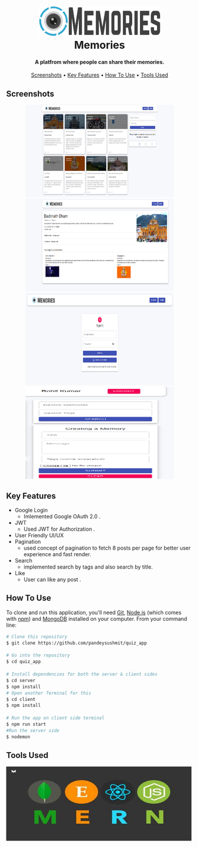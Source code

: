 
<h1 align="center">
  <br>
  <a href=""><img src="https://raw.githubusercontent.com/Rohit3501/Memories/main/MemoriesScr/memories-Logo.png" alt="memories" height="80" width="80" ><img src="https://raw.githubusercontent.com/Rohit3501/Memories/main/MemoriesScr/memories-Text.png" alt="memories" height="80" width="250" ></a>
  <br>
  Memories
  <br>
</h1>

<h4 align="center">A platfrom where people can share their memories.</h4>

<p align="center">
</p>

<p align="center">
  <a href="#Screenshots">Screenshots</a> •
  <a href="#key-features">Key Features</a> •
  <a href="#how-to-use">How To Use</a> •
  <a href="#Tools-Used">Tools Used</a>  
</p>


## Screenshots

<p align="center">
<img src="https://raw.githubusercontent.com/Rohit3501/Memories/main/MemoriesScr/MemoriesScr1.png" alt="project" height="250" width="400" >
  <img src="https://raw.githubusercontent.com/Rohit3501/Memories/main/MemoriesScr/MemoriesScr2.png" alt="project" height="250" width="400" >
  <img src="https://raw.githubusercontent.com/Rohit3501/Memories/main/MemoriesScr/MemoriesScr3.png" alt="project" height="250" width="400" >
  <img src="https://raw.githubusercontent.com/Rohit3501/Memories/main/MemoriesScr/MemoriesScr4.png" alt="project" height="250" width="400" >
</p>

## Key Features

* Google Login
  - Imlemented Google OAuth 2.0 .
* JWT
  - Used JWT for Authorization .
* User Friendly UI/UX  
* Pagination
  - used concept of pagination to fetch 8 posts per page for better user experience and fast render.
* Search
  - implemented search by tags and also search by title.
* Like
  - User can like any post .

## How To Use

To clone and run this application, you'll need [Git](https://git-scm.com), [Node.js](https://nodejs.org/en/download/) (which comes with [npm](http://npmjs.com)) and [MongoDB](https://www.mongodb.com/try/download/community) installed on your computer. From your command line:

```bash
# Clone this repository
$ git clone https://github.com/pandeysushmit/quiz_app

# Go into the repository
$ cd quiz_app

# Install dependencies for both the server & client sides
$ cd server
$ npm install
# Open another Terminal for this
$ cd client
$ npm install

# Run the app on client side terminal
$ npm run start
#Run the server side
$ nodemon
```
## Tools Used 
<img src="https://raw.githubusercontent.com/Rohit3501/Memories/main/MemoriesScr/mernImage.jpeg" alt="project" height="200" width="500" >
